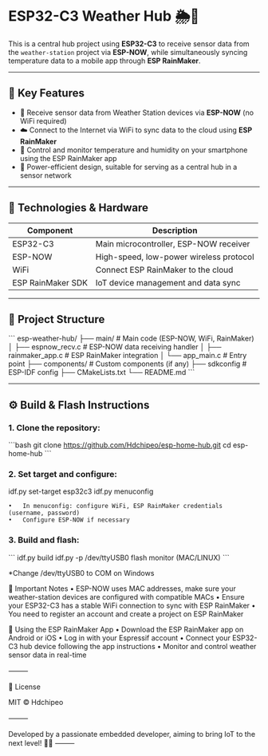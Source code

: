 # ESP32-C3 Weather Hub 🌦️📡

This is a central hub project using **ESP32-C3** to receive sensor data from the `weather-station` project via **ESP-NOW**, while simultaneously syncing temperature data to a mobile app through **ESP RainMaker**.

---

## 🚀 Key Features

- 📡 Receive sensor data from Weather Station devices via **ESP-NOW** (no WiFi required)
- ☁️ Connect to the Internet via WiFi to sync data to the cloud using **ESP RainMaker**
- 📲 Control and monitor temperature and humidity on your smartphone using the ESP RainMaker app
- 🔋 Power-efficient design, suitable for serving as a central hub in a sensor network

---

## 🧰 Technologies & Hardware

| Component         | Description                           |
|-------------------|-------------------------------------|
| ESP32-C3          | Main microcontroller, ESP-NOW receiver |
| ESP-NOW           | High-speed, low-power wireless protocol |
| WiFi              | Connect ESP RainMaker to the cloud  |
| ESP RainMaker SDK | IoT device management and data sync |

---

## 📁 Project Structure
\`\`\`
esp-weather-hub/
├── main/                  # Main code (ESP-NOW, WiFi, RainMaker)
│   ├── espnow_recv.c      # ESP-NOW data receiving handler
│   ├── rainmaker_app.c    # ESP RainMaker integration
│   └── app_main.c         # Entry point
├── components/            # Custom components (if any)
├── sdkconfig              # ESP-IDF config
├── CMakeLists.txt
└── README.md
\`\`\`

---

## ⚙️ Build & Flash Instructions

### 1. Clone the repository:

\`\`\`bash
git clone https://github.com/Hdchipeo/esp-home-hub.git
cd esp-home-hub
\`\`\`

### 2. Set target and configure:

idf.py set-target esp32c3
idf.py menuconfig

	•	In menuconfig: configure WiFi, ESP RainMaker credentials (username, password)
	•	Configure ESP-NOW if necessary

### 3. Build and flash:

\`\`\`
idf.py build
idf.py -p /dev/ttyUSB0 flash monitor (MAC/LINUX)
\`\`\`

*Change /dev/ttyUSB0 to COM on Windows

🔧 Important Notes
	•	ESP-NOW uses MAC addresses, make sure your weather-station devices are configured with compatible MACs
	•	Ensure your ESP32-C3 has a stable WiFi connection to sync with ESP RainMaker
	•	You need to register an account and create a project on ESP RainMaker

📱 Using the ESP RainMaker App
	•	Download the ESP RainMaker app on Android or iOS
	•	Log in with your Espressif account
	•	Connect your ESP32-C3 hub device following the app instructions
	•	Monitor and control weather sensor data in real-time

⸻

📄 License

MIT © Hdchipeo

⸻

Developed by a passionate embedded developer, aiming to bring IoT to the next level! 🚀🤖
⸻
